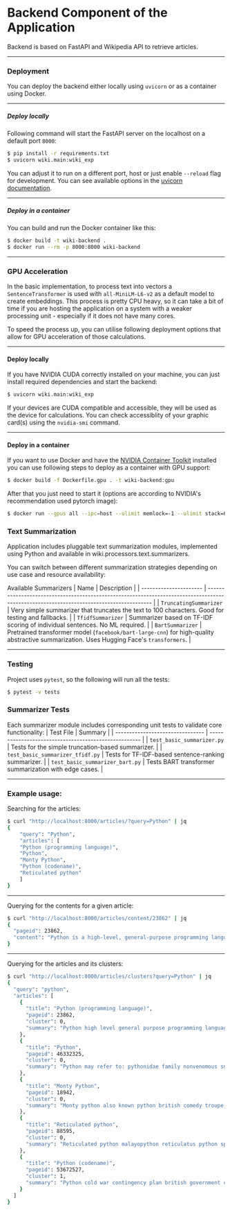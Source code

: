 # Backend Component of the Application

Backend is based on FastAPI and Wikipedia API to retrieve articles.

---

### Deployment

You can deploy the backend either locally using `uvicorn` or as a container using Docker.

---
##### Deploy locally

Following command will start the FastAPI server on the localhost on a default port `8000`:

```bash
$ pip install -r requirements.txt
$ uvicorn wiki.main:wiki_exp
```

You can adjust it to run on a different port, host or just enable `--reload` flag for development. You can see available options in the [uvicorn documentation](https://www.uvicorn.org/settings/).

---
##### Deploy in a container

You can build and run the Docker container like this:

```bash
$ docker build -t wiki-backend .
$ docker run --rm -p 8000:8000 wiki-backend
```

---
### GPU Acceleration

In the basic implementation, to process text into vectors a `SentenceTransformer` is used with `all-MiniLM-L6-v2` as a default model to create embeddings. This process is pretty CPU heavy, so it can take a bit of time if you are hosting the application on a system with a weaker processing unit - especially if it does not have many cores.

To speed the process up, you can utilise following deployment options that allow for GPU acceleration of those calculations.

---
#### Deploy locally

If you have NVIDIA CUDA correctly installed on your machine, you can just install required dependencies and start the backend:

```bash
$ uvicorn wiki.main:wiki_exp
```

If your devices are CUDA compatible and accessible, they will be used as the device for calculations. You can check accessiblity of your graphic card(s) using the `nvidia-smi` command.

---
#### Deploy in a container

If you want to use Docker and have the [NVIDIA Container Toolkit](https://docs.nvidia.com/datacenter/cloud-native/container-toolkit/latest/install-guide.html#installation) installed you can use following steps to deploy as a container with GPU support:

```bash
$ docker build -f Dockerfile.gpu . -t wiki-backend:gpu
```

After that you just need to start it (options are according to NVIDIA's recommendation used pytorch image):

```bash
$ docker run --gpus all --ipc=host --ulimit memlock=-1 --ulimit stack=67108864 -p 8000:8000 --rm wiki-explorer:gpu
```

### Text Summarization
Application includes pluggable text summarization modules, implemented using Python and available in wiki.processors.text.summarizers.

You can switch between different summarization strategies depending on use case and resource availability:

Available Summarizers
| Name                   | Description                                                                                                                              |
| ---------------------- | ---------------------------------------------------------------------------------------------------------------------------------------- |
| `TruncatingSummarizer` | Very simple summarizer that truncates the text to 100 characters. Good for testing and fallbacks.                                        |
| `TfidfSummarizer`      | Summarizer based on TF-IDF scoring of individual sentences. No ML required.                                                              |
| `BartSummarizer`       | Pretrained transformer model (`facebook/bart-large-cnn`) for high-quality abstractive summarization. Uses Hugging Face's `transformers`. |


---
### Testing

Project uses `pytest`, so the following will run all the tests:

```bash
$ pytest -v tests
```

### Summarizer Tests
Each summarizer module includes corresponding unit tests to validate core functionality:
| Test File                        | Summary                                               |
| -------------------------------- | ----------------------------------------------------- |
| `test_basic_summarizer.py`       | Tests for the simple truncation-based summarizer.     |
| `test_basic_summarizer_tfidf.py` | Tests for TF-IDF-based sentence-ranking summarizer.   |
| `test_basic_summarizer_bart.py`  | Tests BART transformer summarization with edge cases. |


---
### Example usage:

Searching for the articles:

```bash
$ curl "http://localhost:8000/articles/?query=Python" | jq
{
    "query": "Python",
    "articles": [
    "Python (programming language)",
    "Python",
    "Monty Python",
    "Python (codename)",
    "Reticulated python"
    ]
}
```

---
Querying for the contents for a given article:

```bash
$ curl "http://localhost:8000/articles/content/23862" | jq
{
  "pageid": 23862,
  "content": "Python is a high-level, general-purpose programming language. Its design philosophy ..."
}
```

---
Querying for the articles and its clusters:

```bash
$ curl "http://localhost:8000/articles/clusters?query=Python" | jq
{
  "query": "python",
  "articles": [
    {
      "title": "Python (programming language)",
      "pageid": 23862,
      "cluster": 0,
      "summary": "Python high level general purpose programming language design philosophy emphasizes code readability use significant indentation python dynamically type checked garbage collected support multiple programming paradigm including structured particularly procedural object oriented functional programming often described battery included language."
    },
    {
      "title": "Python",
      "pageid": 46332325,
      "cluster": 0,
      "summary": "Python may refer to: pythonidae family nonvenomous snake found africa asia australia python genus genus pythonidae. python mythology mythical serpent computing python programming language widely used high level programming language python native code compiler cmu common lisp. python internal project name perq computer workstation people python aenus th century bce student plato python painter ca bce vase painter poseidonia."
    },
    {
      "title": "Monty Python",
      "pageid": 18942,
      "cluster": 0,
      "summary": "Monty python also known python british comedy troupe formed consisting graham chapman john cleese terry gilliam eric idle terry jones michael palin group came prominence sketch comedy series montypython flying circus aired bbc."
    },
    {
      "title": "Reticulated python",
      "pageid": 88595,
      "cluster": 0,
      "summary": "Reticulated python malayopython reticulatus python specie native south southeast asia world longest snake third heaviest snake non venomous constrictor excellent swimmer reported far sea colonized many small island within range."
    },
    {
      "title": "Python (codename)",
      "pageid": 53672527,
      "cluster": 1,
      "summary": "Python cold war contingency plan british government continuity government event nuclear war background following report strath committee. cgwhq codenamed burlington corsham wiltshire planned would reserve whitehall central government could moved emergency hopefully survive nuclear attack. cuban missile crisis prompted radical rethink continuity plan part thinking precautionary period ahead."
    }
  ]
}